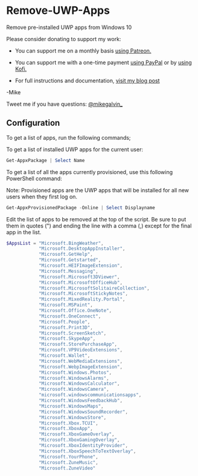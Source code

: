 # Remove-UWP-Apps

Remove pre-installed UWP apps from Windows 10

Please consider donating to support my work:

* You can support me on a monthly basis [using Patreon.](https://www.patreon.com/mikegalvin)
* You can support me with a one-time payment [using PayPal](https://www.paypal.me/digressive) or by [using Kofi.](https://ko-fi.com/mikegalvin)

* For full instructions and documentation, [visit my blog post](https://gal.vin/2017/04/06/removing-uwp-apps-mdt/)

-Mike

Tweet me if you have questions: [@mikegalvin_](https://twitter.com/mikegalvin_)

## Configuration

To get a list of apps, run the following commands;

To get a list of installed UWP apps for the current user:

``` powershell
Get-AppxPackage | Select Name
```

To get a list of all the apps currently provisioned, use this following PowerShell command:

Note: Provisioned apps are the UWP apps that will be installed for all new users when they first log on.

``` powershell
Get-AppxProvisionedPackage -Online | Select Displayname
```

Edit the list of apps to be removed at the top of the script.
Be sure to put them in quotes (") and ending the line with a comma (,) except for the final app in the list.

``` powershell
$AppsList = "Microsoft.BingWeather",
            "Microsoft.DesktopAppInstaller",
            "Microsoft.GetHelp",
            "Microsoft.Getstarted",
            "Microsoft.HEIFImageExtension",
            "Microsoft.Messaging",
            "Microsoft.Microsoft3DViewer",
            "Microsoft.MicrosoftOfficeHub",
            "Microsoft.MicrosoftSolitaireCollection",
            "Microsoft.MicrosoftStickyNotes",
            "Microsoft.MixedReality.Portal",
            "Microsoft.MSPaint",
            "Microsoft.Office.OneNote",
            "Microsoft.OneConnect",
            "Microsoft.People",
            "Microsoft.Print3D",
            "Microsoft.ScreenSketch",
            "Microsoft.SkypeApp",
            "Microsoft.StorePurchaseApp",
            "Microsoft.VP9VideoExtensions",
            "Microsoft.Wallet",
            "Microsoft.WebMediaExtensions",
            "Microsoft.WebpImageExtension",
            "Microsoft.Windows.Photos",
            "Microsoft.WindowsAlarms",
            "Microsoft.WindowsCalculator",
            "Microsoft.WindowsCamera",
            "microsoft.windowscommunicationsapps",
            "Microsoft.WindowsFeedbackHub",
            "Microsoft.WindowsMaps",
            "Microsoft.WindowsSoundRecorder",
            "Microsoft.WindowsStore",
            "Microsoft.Xbox.TCUI",
            "Microsoft.XboxApp",
            "Microsoft.XboxGameOverlay",
            "Microsoft.XboxGamingOverlay",
            "Microsoft.XboxIdentityProvider",
            "Microsoft.XboxSpeechToTextOverlay",
            "Microsoft.YourPhone",
            "Microsoft.ZuneMusic",
            "Microsoft.ZuneVideo"
```
